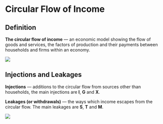 # Circular Flow of Income
## Definition
**The circular flow of income** — an economic model showing the flow of goods
and services, the factors of production and their payments between households
and firms within an economy.

![](circular_flow.png) 

## Injections and Leakages
**Injections** — additions to the circular flow from sources other than households,
the main injections are **I**, **G** and **X**.

**Leakages (or withdrawals)** — the ways which income escapes from the circular
flow. The main leakages are **S**, **T** and **M**.

![](circular_flow_leakages_injections.png) 
